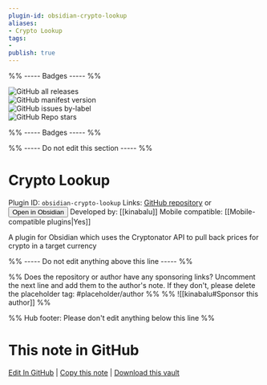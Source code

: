 ```yaml
---
plugin-id: obsidian-crypto-lookup
aliases:
- Crypto Lookup
tags: 
- 
publish: true
---
```


%% ----- Badges ----- %%

![GitHub all releases](https://img.shields.io/github/downloads/kinabalu/obsidian-crypto-lookup/total?color=573E7A&logo=github&style=for-the-badge)   
![GitHub manifest version](https://img.shields.io/github/manifest-json/v/kinabalu/obsidian-crypto-lookup?color=573E7A&logo=github&style=for-the-badge)   
![GitHub issues by-label](https://img.shields.io/github/issues/kinabalu/obsidian-crypto-lookup/help%20wanted?color=573E7A&logo=github&style=for-the-badge)   
![GitHub Repo stars](https://img.shields.io/github/stars/kinabalu/obsidian-crypto-lookup?color=573E7A&logo=github&style=for-the-badge)

%% ----- Badges ----- %%

%% ----- Do not edit this section ----- %%

# Crypto Lookup

Plugin ID: `obsidian-crypto-lookup`
Links: [GitHub repository](https://github.com/kinabalu/obsidian-crypto-lookup) or [<button id=HH>Open in Obsidian</button>](obsidian://goto-plugin?id=obsidian-crypto-lookup)
Developed by: [[kinabalu]]
Mobile compatible: [[Mobile-compatible plugins|Yes]]

A plugin for Obsidian which uses the Cryptonator API to pull back prices for crypto in a target currency

%% ----- Do not edit anything above this line ----- %% 

%% Does the repository or author have any sponsoring links? Uncomment the next line and add them to the author's note. If they don't, please delete the placeholder tag: #placeholder/author %%
%% ![[kinabalu#Sponsor this author]] %%

%% Hub footer: Please don't edit anything below this line %%

# This note in GitHub

<span class="git-footer">[Edit In GitHub](https://github.dev/obsidian-community/obsidian-hub/blob/main/02%20-%20Community%20Expansions/02.05%20All%20Community%20Expansions/Plugins/obsidian-crypto-lookup.md "git-hub-edit-note") | [Copy this note](https://raw.githubusercontent.com/obsidian-community/obsidian-hub/main/02%20-%20Community%20Expansions/02.05%20All%20Community%20Expansions/Plugins/obsidian-crypto-lookup.md "git-hub-copy-note") | [Download this vault](https://github.com/obsidian-community/obsidian-hub/archive/refs/heads/main.zip "git-hub-download-vault") </span>